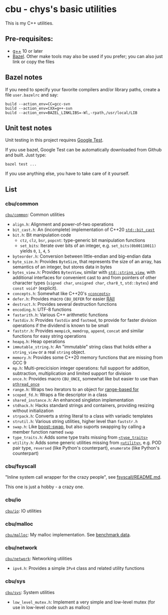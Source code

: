 # cbu - chys's basic utilities

This is my C++ utilities.

## Pre-requisites:

- [g++](https://gcc.gnu.org/) 10 or later
- [Bazel](https://bazel.build/).  Other make tools may also be used if you prefer; you can also just link or copy the files

## Bazel notes

If you need to specify your favorite compilers and/or library paths, create a file `user.bazelrc` and say:

```
build --action_env=CC=gcc-svn
build --action_env=CXX=g++-svn
build --action_env=BAZEL_LINKLIBS=-Wl,-rpath,/usr/local/LIB
```

## Unit test notes

Unit testing in this project requires [Google Test](https://github.com/google/googletest).

If you use bazel, Google Test can be automatically downloaded from Github and built.  Just type:

```
bazel test ...
```

If you use anything else, you have to take care of it yourself.

## List

### cbu/common

[`cbu/common`](cbu/common): Common utilities

* `align.h`: Alignment and power-of-two operations
* `bit_cast.h`: An (incomplete) implementation of C++20 [`std::bit_cast`](https://en.cppreference.com/w/cpp/numeric/bit_cast)
* `bit.h`: Bit manipulation code
  - `ctz`, `clz`, `bsr`, `popcnt`: type-generic bit manipulation functions
  - `set_bits`: Iterate over bits of an integer, e.g. `set_bits(0b00110011)` yields `0`, `1`, `4`, `5`
* `byteorder.h`: Conversion between little-endian and big-endian data
* `byte_size.h`: Provides `ByteSize`, that represents the size of an array, has semantics of an integer, but stores data in bytes
* `bytes_view.h`: Provides `BytesView`, similar with [`std::string_view`](https://en.cppreference.com/w/cpp/string/basic_string_view),
   with additional interfaces for convenient cast to and from pointers of other character types (`signed char`, `unsigned char`, `char8_t`, `std::bytes`)
   and `const void*` (explicit).
* `concepts.h`: Somewhat like C++20's [`<concepts>`](https://en.cppreference.com/w/cpp/header/concepts)
* `defer.h`: Provides macro `CBU_DEFER` for easier [RAII](https://en.cppreference.com/w/cpp/language/raii)
* `destruct.h`: Provides several destruction functions
* `encoding.h`: UTF-8 functions
* `fastarith.h`: Various C++ arithmetic functions
* `fastdiv.h`: Provides `fastdiv` and `fastmod`, to provide for faster division operations if the dividend is known to be small
* `faststr.h`: Provides `mempick`, `memdrop`, `append`, `concat` and similar functions for easy string operations
* `heapq.h`: Heap operations
* `immutable_string.h`: An "immutable" string class that holds either a `string_view` or a real `string` object.
* `memory.h`: Provides some C++20 memory functions that are missing from GCC 9
* `mp.h`: Multi-precicision integer operations: full support for addition, subtraction, multiplication and limited support for division
* `once.h`: Provides macro `CBU_ONCE`, somewhat like but easier to use than [`pthread_once`](https://linux.die.net/man/3/pthread_once)
* `range.h`: Wraps two iterators to an object for [range-based for](https://en.cppreference.com/w/cpp/language/range-for)
* `scoped_fd.h`: Wraps a file descriptor in a class
* `shared_instance.h`: An enhanced singleton implementation
* `stdhack.h`: Hacks standard strings and containers, providing resizing without initialization
* `strpack.h`: Converts a string literal to a class with variadic templates
* `strutil.h`: Various string utilities, higher level than `faststr.h`
* `swap.h`: Like [boost::swap](https://www.boost.org/doc/libs/1_64_0/libs/core/doc/html/core/swap.html), but also suports swapping by calling a member function named `swap`
* `type_traits.h`: Adds some type traits missing from [`<type_traits>`](https://en.cppreference.com/w/cpp/header/type_traits)
* `utility.h`: Adds some generic utilities missing from [`<utility>`](https://en.cppreference.com/w/cpp/header/utility),
   e.g. POD pair type, `reversed` (like Python's counterpart), `enumerate` (like Python's counterpart)

### cbu/fsyscall

"Inline system call wrapper for the crazy people", see [fsyscall/README.md](cbu/fsyscall/README.md).

This one is just a hobby - a crazy one.

### cbu/io

[`cbu/io`](cbu/io): IO utilities

### cbu/malloc

[`cbu/malloc`](cbu/malloc): My malloc implementation.  See [benchmark data](cbu/malloc).

### cbu/network

[`cbu/network`](cbu/network): Networking utilities

* `ipv4.h`: Provides a simple `IPv4` class and related utility functions

### cbu/sys

[`cbu/sys`](cbu/sys): System utilities

* `low_level_mutex.h`: Implement a very simple and low-level mutex (for use in low-level code such as malloc)
